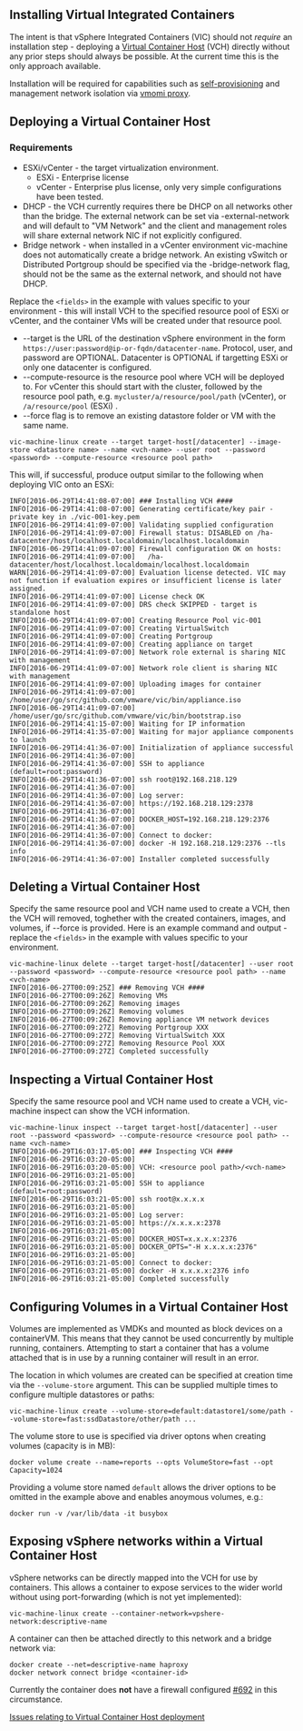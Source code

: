 ## Installing Virtual Integrated Containers

The intent is that vSphere Integrated Containers (VIC) should not _require_ an installation step - deploying a [Virtual Container Host](../design/arch/vic-container-abstraction.md#virtual-container-host) (VCH) directly without any prior steps should always be possible. At the current time this is the only approach available.

Installation will be required for capabilities such as [self-provisioning](doc/design/validating-proxy.md) and management network isolation via [vmomi proxy](doc/design/vmomi-authenticating-agent.md).

## Deploying a Virtual Container Host

### Requirements

- ESXi/vCenter - the target virtualization environment.
   - ESXi - Enterprise license
   - vCenter - Enterprise plus license, only very simple configurations have been tested.
- DHCP - the VCH currently requires there be DHCP on all networks other than the bridge. The external network can be set via -external-network and will default to "VM Network" and the client and management roles will share external network NIC if not explicitly configured.
- Bridge network - when installed in a vCenter environment vic-machine does not automatically create a bridge network. An existing vSwitch or Distributed Portgroup should be specified via the -bridge-network flag, should not be the same as the external network, and should not have DHCP.

Replace the `<fields>` in the example with values specific to your environment - this will install VCH to the specified resource pool of ESXi or vCenter, and the container VMs will be created under that resource pool.

- --target is the URL of the destination vSphere environment in the form `https://user:password@ip-or-fqdn/datacenter-name`. Protocol, user, and password are OPTIONAL. Datacenter is OPTIONAL if targetting ESXi or only one datacenter is configured.
- --compute-resource is the resource pool where VCH will be deployed to. For vCenter this should start with the cluster, followed by the resource pool path, e.g. `mycluster/a/resource/pool/path` (vCenter), or `/a/resource/pool` (ESXi) .
- --force flag is to remove an existing datastore folder or VM with the same name.

```
vic-machine-linux create --target target-host[/datacenter] --image-store <datastore name> --name <vch-name> --user root --password <password> --compute-resource <resource pool path>
```
This will, if successful, produce output similar to the following when deploying VIC onto an ESXi:
```
INFO[2016-06-29T14:41:08-07:00] ### Installing VCH ####
INFO[2016-06-29T14:41:08-07:00] Generating certificate/key pair - private key in ./vic-001-key.pem
INFO[2016-06-29T14:41:09-07:00] Validating supplied configuration
INFO[2016-06-29T14:41:09-07:00] Firewall status: DISABLED on /ha-datacenter/host/localhost.localdomain/localhost.localdomain
INFO[2016-06-29T14:41:09-07:00] Firewall configuration OK on hosts:
INFO[2016-06-29T14:41:09-07:00]   /ha-datacenter/host/localhost.localdomain/localhost.localdomain
WARN[2016-06-29T14:41:09-07:00] Evaluation license detected. VIC may not function if evaluation expires or insufficient license is later assigned.
INFO[2016-06-29T14:41:09-07:00] License check OK
INFO[2016-06-29T14:41:09-07:00] DRS check SKIPPED - target is standalone host
INFO[2016-06-29T14:41:09-07:00] Creating Resource Pool vic-001
INFO[2016-06-29T14:41:09-07:00] Creating VirtualSwitch
INFO[2016-06-29T14:41:09-07:00] Creating Portgroup
INFO[2016-06-29T14:41:09-07:00] Creating appliance on target
INFO[2016-06-29T14:41:09-07:00] Network role external is sharing NIC with management
INFO[2016-06-29T14:41:09-07:00] Network role client is sharing NIC with management
INFO[2016-06-29T14:41:09-07:00] Uploading images for container
INFO[2016-06-29T14:41:09-07:00]   /home/user/go/src/github.com/vmware/vic/bin/appliance.iso
INFO[2016-06-29T14:41:09-07:00]   /home/user/go/src/github.com/vmware/vic/bin/bootstrap.iso
INFO[2016-06-29T14:41:15-07:00] Waiting for IP information
INFO[2016-06-29T14:41:35-07:00] Waiting for major appliance components to launch
INFO[2016-06-29T14:41:36-07:00] Initialization of appliance successful
INFO[2016-06-29T14:41:36-07:00]
INFO[2016-06-29T14:41:36-07:00] SSH to appliance (default=root:password)
INFO[2016-06-29T14:41:36-07:00] ssh root@192.168.218.129
INFO[2016-06-29T14:41:36-07:00]
INFO[2016-06-29T14:41:36-07:00] Log server:
INFO[2016-06-29T14:41:36-07:00] https://192.168.218.129:2378
INFO[2016-06-29T14:41:36-07:00]
INFO[2016-06-29T14:41:36-07:00] DOCKER_HOST=192.168.218.129:2376
INFO[2016-06-29T14:41:36-07:00]
INFO[2016-06-29T14:41:36-07:00] Connect to docker:
INFO[2016-06-29T14:41:36-07:00] docker -H 192.168.218.129:2376 --tls info
INFO[2016-06-29T14:41:36-07:00] Installer completed successfully
```


## Deleting a Virtual Container Host

Specify the same resource pool and VCH name used to create a VCH, then the VCH will removed, toghether with the created containers, images, and volumes, if --force is provided. Here is an example command and output - replace the `<fields>` in the example with values specific to your environment.

```
vic-machine-linux delete --target target-host[/datacenter] --user root --password <password> --compute-resource <resource pool path> --name <vch-name>
INFO[2016-06-27T00:09:25Z] ### Removing VCH ####
INFO[2016-06-27T00:09:26Z] Removing VMs
INFO[2016-06-27T00:09:26Z] Removing images
INFO[2016-06-27T00:09:26Z] Removing volumes
INFO[2016-06-27T00:09:26Z] Removing appliance VM network devices
INFO[2016-06-27T00:09:27Z] Removing Portgroup XXX
INFO[2016-06-27T00:09:27Z] Removing VirtualSwitch XXX
INFO[2016-06-27T00:09:27Z] Removing Resource Pool XXX
INFO[2016-06-27T00:09:27Z] Completed successfully
```


## Inspecting a Virtual Container Host

Specify the same resource pool and VCH name used to create a VCH, vic-machine inspect can show the VCH information.

```
vic-machine-linux inspect --target target-host[/datacenter] --user root --password <password> --compute-resource <resource pool path> --name <vch-name>
INFO[2016-06-29T16:03:17-05:00] ### Inspecting VCH ####
INFO[2016-06-29T16:03:20-05:00]
INFO[2016-06-29T16:03:20-05:00] VCH: <resource pool path>/<vch-name>
INFO[2016-06-29T16:03:21-05:00]
INFO[2016-06-29T16:03:21-05:00] SSH to appliance (default=root:password)
INFO[2016-06-29T16:03:21-05:00] ssh root@x.x.x.x
INFO[2016-06-29T16:03:21-05:00]
INFO[2016-06-29T16:03:21-05:00] Log server:
INFO[2016-06-29T16:03:21-05:00] https://x.x.x.x:2378
INFO[2016-06-29T16:03:21-05:00]
INFO[2016-06-29T16:03:21-05:00] DOCKER_HOST=x.x.x.x:2376
INFO[2016-06-29T16:03:21-05:00] DOCKER_OPTS="-H x.x.x.x:2376"
INFO[2016-06-29T16:03:21-05:00]
INFO[2016-06-29T16:03:21-05:00] Connect to docker:
INFO[2016-06-29T16:03:21-05:00] docker -H x.x.x.x:2376 info
INFO[2016-06-29T16:03:21-05:00] Completed successfully
```


## Configuring Volumes in a Virtual Container Host

Volumes are implemented as VMDKs and mounted as block devices on a containerVM. This means that they cannot be used concurrently by multiple running, containers. Attempting to start a container that has a volume attached that is in use by a running container will result in an error.

The location in which volumes are created can be specified at creation time via the `--volume-store` argument. This can be supplied multiple times to configure multiple datastores or paths:
```
vic-machine-linux create --volume-store=default:datastore1/some/path --volume-store=fast:ssdDatastore/other/path ...
```

The volume store to use is specified via driver optons when creating volumes (capacity is in MB):
```
docker volume create --name=reports --opts VolumeStore=fast --opt Capacity=1024
```

Providing a volume store named `default` allows the driver options to be omitted in the example above and enables anoymous volumes, e.g.:
```
docker run -v /var/lib/data -it busybox 
```
  

## Exposing vSphere networks within a Virtual Container Host

vSphere networks can be directly mapped into the VCH for use by containers. This allows a container to expose services to the wider world without using port-forwarding (which is not yet implemented):

```
vic-machine-linux create --container-network=vpshere-network:descriptive-name
```

A container can then be attached directly to this network and a bridge network via:
```
docker create --net=descriptive-name haproxy
docker network connect bridge <container-id>
```

Currently the container does **not** have a firewall configured [#692](https://github.com/vmware/vic/issues/692) in this circumstance.

[Issues relating to Virtual Container Host deployment](https://github.com/vmware/vic/labels/component%2Fvic-machine)
